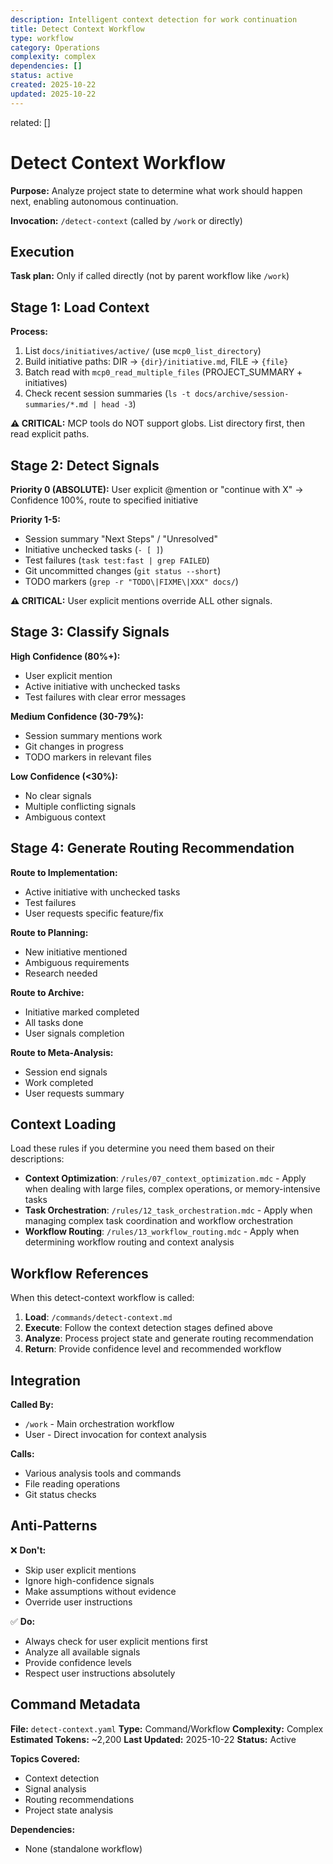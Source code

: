 ```yaml
---
description: Intelligent context detection for work continuation
title: Detect Context Workflow
type: workflow
category: Operations
complexity: complex
dependencies: []
status: active
created: 2025-10-22
updated: 2025-10-22
---
```


related: []

# Detect Context Workflow

**Purpose:** Analyze project state to determine what work should happen next, enabling autonomous continuation.

**Invocation:** `/detect-context` (called by `/work` or directly)

## Execution

**Task plan:** Only if called directly (not by parent workflow like `/work`)

## Stage 1: Load Context

**Process:**

1. List `docs/initiatives/active/` (use `mcp0_list_directory`)
2. Build initiative paths: DIR → `{dir}/initiative.md`, FILE → `{file}`
3. Batch read with `mcp0_read_multiple_files` (PROJECT_SUMMARY + initiatives)
4. Check recent session summaries (`ls -t docs/archive/session-summaries/*.md | head -3`)

**⚠️ CRITICAL:** MCP tools do NOT support globs. List directory first, then read explicit paths.

## Stage 2: Detect Signals

**Priority 0 (ABSOLUTE):** User explicit @mention or "continue with X" → Confidence 100%, route to specified initiative

**Priority 1-5:**

- Session summary "Next Steps" / "Unresolved"
- Initiative unchecked tasks (`- [ ]`)
- Test failures (`task test:fast | grep FAILED`)
- Git uncommitted changes (`git status --short`)
- TODO markers (`grep -r "TODO\|FIXME\|XXX" docs/`)

**⚠️ CRITICAL:** User explicit mentions override ALL other signals.

## Stage 3: Classify Signals

**High Confidence (80%+):**

- User explicit mention
- Active initiative with unchecked tasks
- Test failures with clear error messages

**Medium Confidence (30-79%):**

- Session summary mentions work
- Git changes in progress
- TODO markers in relevant files

**Low Confidence (<30%):**

- No clear signals
- Multiple conflicting signals
- Ambiguous context

## Stage 4: Generate Routing Recommendation

**Route to Implementation:**

- Active initiative with unchecked tasks
- Test failures
- User requests specific feature/fix

**Route to Planning:**

- New initiative mentioned
- Ambiguous requirements
- Research needed

**Route to Archive:**

- Initiative marked completed
- All tasks done
- User signals completion

**Route to Meta-Analysis:**

- Session end signals
- Work completed
- User requests summary

## Context Loading

Load these rules if you determine you need them based on their descriptions:

- **Context Optimization**: `/rules/07_context_optimization.mdc` - Apply when dealing with large files, complex operations, or memory-intensive tasks
- **Task Orchestration**: `/rules/12_task_orchestration.mdc` - Apply when managing complex task coordination and workflow orchestration
- **Workflow Routing**: `/rules/13_workflow_routing.mdc` - Apply when determining workflow routing and context analysis

## Workflow References

When this detect-context workflow is called:

1. **Load**: `/commands/detect-context.md`
2. **Execute**: Follow the context detection stages defined above
3. **Analyze**: Process project state and generate routing recommendation
4. **Return**: Provide confidence level and recommended workflow

## Integration

**Called By:**

- `/work` - Main orchestration workflow
- User - Direct invocation for context analysis

**Calls:**

- Various analysis tools and commands
- File reading operations
- Git status checks

## Anti-Patterns

❌ **Don't:**

- Skip user explicit mentions
- Ignore high-confidence signals
- Make assumptions without evidence
- Override user instructions

✅ **Do:**

- Always check for user explicit mentions first
- Analyze all available signals
- Provide confidence levels
- Respect user instructions absolutely

## Command Metadata

**File:** `detect-context.yaml`
**Type:** Command/Workflow
**Complexity:** Complex
**Estimated Tokens:** ~2,200
**Last Updated:** 2025-10-22
**Status:** Active

**Topics Covered:**

- Context detection
- Signal analysis
- Routing recommendations
- Project state analysis

**Dependencies:**

- None (standalone workflow)
